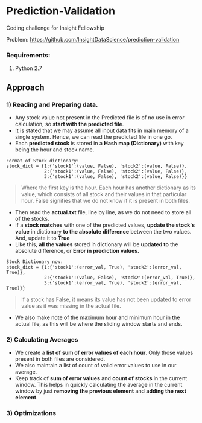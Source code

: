 # Prediction-Validation
Coding challenge for Insight Fellowship

Problem: https://github.com/InsightDataScience/prediction-validation

### Requirements:
1) Python 2.7

## Approach

### 1) Reading and Preparing data.
  - Any stock value not present in the Predicted file is of no use in error calculation, so **start with the predicted file**.
  - It is stated that we may assume all input data fits in main memory of a single system. Hence, we can read the predicted file in one go.
  - Each **predicted stock** is stored in a **Hash map (Dictionary)** with key being the hour and stock name.
  ```P
  Format of Stock dictionary:
  stock_dict = {1:{'stock1':(value, False), 'stock2':(value, False)},
                2:{'stock1':(value, False), 'stock2':(value, False)},
                3:{'stock1':(value, False), 'stock2':(value, False)}}
  ```
  > Where the first key is the hour. Each hour has another dictionary as its value, which consists of all 
  stock and their values in that particular hour. False signifies that we do not know if it is present in both files.
  - Then read the **actual.txt** file, line by line, as we do not need to store all of the stocks.
  - If a **stock matches** with one of the predicted values, **update the stock's value** in dictionary **to the absolute difference** between the two values. And, update it to **True**
  - Like this, **all the values** stored in dictionary will be **updated to** the absolute difference, or **Error in prediction values.**
  ```P
  Stock Dictionary now:
  stock_dict = {1:{'stock1':(error_val, True), 'stock2':(error_val, True)},
                2:{'stock1':(value, False), 'stock2':(error_val, True)},
                3:{'stock1':(error_val, True), 'stock2':(error_val, True)}}
  ```
  > If a stock has False, it means its value has not been updated to error value as it was missing in the actual file.
  - We also make note of the maximum hour and minimum hour in the actual file, as this will be where the sliding window starts and ends.
  
### 2) Calculating Averages

  - We create a **list of sum of error values of each hour**. Only those values present in both files are considered.
  - We also maintain a list of count of valid error values to use in our average.
  - Keep track of **sum of error values** and **count of stocks** in the current window. This helps in quickly calculating the average in the current window by just **removing the previous element** and **adding the next element**.
  
### 3) Optimizations

